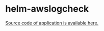 # helm-awslogcheck

[Source code of application is available here.](https://github.com/sgaunet/awslogcheck)
